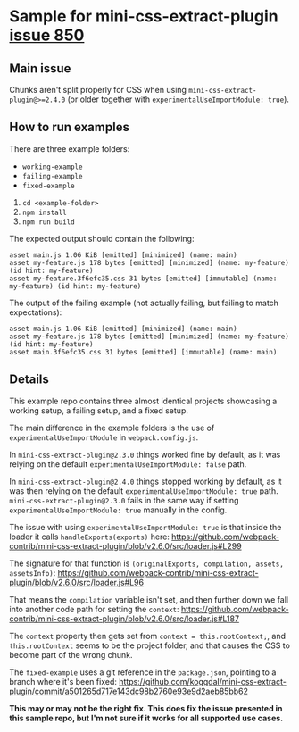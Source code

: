 # Sample for mini-css-extract-plugin [issue 850](https://github.com/webpack-contrib/mini-css-extract-plugin/issues/850)

## Main issue

Chunks aren't split properly for CSS when using `mini-css-extract-plugin@>=2.4.0` (or older together with `experimentalUseImportModule: true`).

## How to run examples

There are three example folders:

- `working-example`
- `failing-example`
- `fixed-example`

1. `cd <example-folder>`
2. `npm install`
3. `npm run build`

The expected output should contain the following:

```
asset main.js 1.06 KiB [emitted] [minimized] (name: main)
asset my-feature.js 178 bytes [emitted] [minimized] (name: my-feature) (id hint: my-feature)
asset my-feature.3f6efc35.css 31 bytes [emitted] [immutable] (name: my-feature) (id hint: my-feature)
```

The output of the failing example (not actually failing, but failing to match expectations):

```
asset main.js 1.06 KiB [emitted] [minimized] (name: main)
asset my-feature.js 178 bytes [emitted] [minimized] (name: my-feature) (id hint: my-feature)
asset main.3f6efc35.css 31 bytes [emitted] [immutable] (name: main)
```

## Details

This example repo contains three almost identical projects showcasing a working setup, a failing setup, and a fixed setup.

The main difference in the example folders is the use of `experimentalUseImportModule` in `webpack.config.js`.

In `mini-css-extract-plugin@2.3.0` things worked fine by default, as it was relying on the default `experimentalUseImportModule: false` path.

In `mini-css-extract-plugin@2.4.0` things stopped working by default, as it was then relying on the default `experimentalUseImportModule: true` path. `mini-css-extract-plugin@2.3.0` fails in the same way if setting `experimentalUseImportModule: true` manually in the config.

The issue with using `experimentalUseImportModule: true` is that inside the loader it calls `handleExports(exports)` here:
https://github.com/webpack-contrib/mini-css-extract-plugin/blob/v2.6.0/src/loader.js#L299

The signature for that function is `(originalExports, compilation, assets, assetsInfo)`:
https://github.com/webpack-contrib/mini-css-extract-plugin/blob/v2.6.0/src/loader.js#L96

That means the `compilation` variable isn't set, and then further down we fall into another code path for setting the `context`:
https://github.com/webpack-contrib/mini-css-extract-plugin/blob/v2.6.0/src/loader.js#L187

The `context` property then gets set from `context = this.rootContext;`, and `this.rootContext` seems to be the project folder, and that causes the CSS to become part of the wrong chunk.

The `fixed-example` uses a git reference in the `package.json`, pointing to a branch where it's been fixed: https://github.com/koggdal/mini-css-extract-plugin/commit/a501265d717e143dc98b2760e93e9d2aeb85bb62

**This may or may not be the right fix. This does fix the issue presented in this sample repo, but I'm not sure if it works for all supported use cases.**
